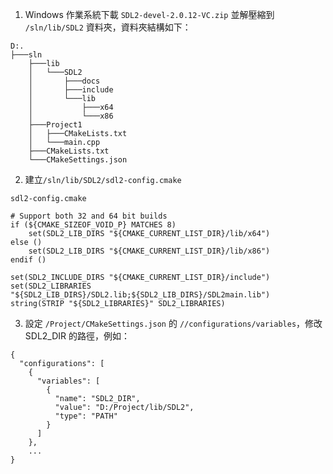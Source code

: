 
1. Windows 作業系統下載 `SDL2-devel-2.0.12-VC.zip` 並解壓縮到 `/sln/lib/SDL2` 資料夾，資料夾結構如下：

```
D:.
├───sln
    ├───lib
    │   └───SDL2
    │       ├───docs
    │       ├───include
    │       └───lib
    │           ├───x64
    │           └───x86
    ├───Project1
    │   ├───CMakeLists.txt
    │   └───main.cpp
    ├───CMakeLists.txt
    └───CMakeSettings.json
```

2. 建立`/sln/lib/SDL2/sdl2-config.cmake`

`sdl2-config.cmake`
```
# Support both 32 and 64 bit builds
if (${CMAKE_SIZEOF_VOID_P} MATCHES 8)
    set(SDL2_LIB_DIRS "${CMAKE_CURRENT_LIST_DIR}/lib/x64")
else ()
    set(SDL2_LIB_DIRS "${CMAKE_CURRENT_LIST_DIR}/lib/x86")
endif ()

set(SDL2_INCLUDE_DIRS "${CMAKE_CURRENT_LIST_DIR}/include")
set(SDL2_LIBRARIES "${SDL2_LIB_DIRS}/SDL2.lib;${SDL2_LIB_DIRS}/SDL2main.lib")
string(STRIP "${SDL2_LIBRARIES}" SDL2_LIBRARIES)
```

3. 設定 `/Project/CMakeSettings.json` 的 `//configurations/variables`，修改 SDL2_DIR 的路徑，例如：
```
{
  "configurations": [
    {
      "variables": [
        {
          "name": "SDL2_DIR",
          "value": "D:/Project/lib/SDL2",
          "type": "PATH"
        }
      ]
    },
    ...
}
```